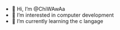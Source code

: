 - 👋 Hi, I’m @ChiWAwAa
- 👀 I’m interested in computer development
- 🌱 I’m currently learning the c langage
